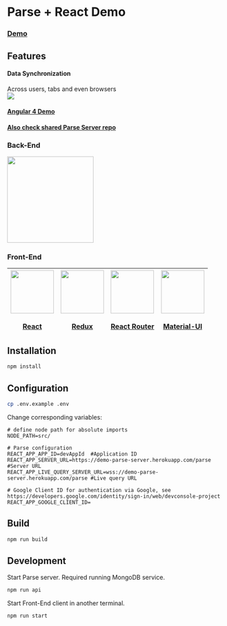 # Parse + React Demo

### [Demo](https://demo-parse-react.herokuapp.com)

## Features
#### Data Synchronization
Across users, tabs and even browsers  
![](https://user-images.githubusercontent.com/584632/30557234-4516c52a-9cb6-11e7-9a3e-dcef2b18de80.gif)

#### [Angular 4 Demo](https://github.com/BeKitzur/theme-demo-angular/)
#### [Also check shared Parse Server repo](https://github.com/BeKitzur/theme-demo-server/)

### Back-End
<a href="https://github.com/parse-community/parse-server"><img src="https://user-images.githubusercontent.com/584632/30557464-04175a66-9cb7-11e7-957a-f82bad3df497.png" width="200"/></a>  

### Front-End
| <a href="https://github.com/facebook/react"><img src="https://user-images.githubusercontent.com/584632/31338909-ba81af56-ad09-11e7-875b-553ddb0c6c2d.png" width="100"/></a><br/><br/><a href="https://github.com/facebook/react">React</a> | <a href="http://redux.js.org/"><img src="https://user-images.githubusercontent.com/584632/31338917-c6ed8a80-ad09-11e7-8f10-5202bcea1fa9.png" width="100"/></a><br/><br/> [Redux](http://redux.js.org/) | <a href="https://github.com/reactjs/react-router-redux"><img src="https://user-images.githubusercontent.com/584632/31339435-88c4845a-ad0b-11e7-8286-b1a935f59fd4.png" width="100"/></a><br/><br/><a href="https://github.com/reactjs/react-router-redux">React Router</a> | <a href="https://material-ui-1dab0.firebaseapp.com/"><img src="https://user-images.githubusercontent.com/584632/31339652-3f64c58a-ad0c-11e7-8fb3-c5a5363b3abe.png" width="100"/></a><br/><br/><a href="https://material-ui-1dab0.firebaseapp.com/">Material-UI</a> |
|---|---|---|---|

## Installation
```bash
npm install
```

## Configuration
```bash
cp .env.example .env
```
Change corresponding variables:

```
# define node path for absolute imports
NODE_PATH=src/ 

# Parse configuration
REACT_APP_APP_ID=devAppId  #Application ID
REACT_APP_SERVER_URL=https://demo-parse-server.herokuapp.com/parse #Server URL
REACT_APP_LIVE_QUERY_SERVER_URL=wss://demo-parse-server.herokuapp.com/parse #Live query URL

# Google Client ID for authentication via Google, see https://developers.google.com/identity/sign-in/web/devconsole-project
REACT_APP_GOOGLE_CLIENT_ID=
```

## Build
```bash
npm run build
```

## Development
Start Parse server. Required running MongoDB service.
```bash
npm run api
```

Start Front-End client in another terminal. 
```bash
npm run start
```
